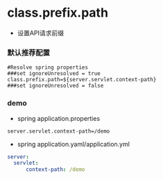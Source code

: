 # class.prefix.path

- 设置API请求前缀

### 默认推荐配置

```properties
#Resolve spring properties
###set ignoreUnresolved = true
class.prefix.path=${server.servlet.context-path}
###set ignoreUnresolved = false
```

### demo

- spring application.properties 

```properties
server.servlet.context-path=/demo
```
- spring application.yaml/application.yml

```yaml
server:
  servlet:
      context-path: /demo
```